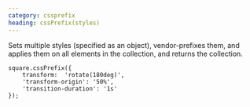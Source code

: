 ```yaml
---
category: cssprefix
heading: cssPrefix(styles)
---
```


Sets multiple styles (specified as an object), vendor-prefixes them, and applies them on all elements in the collection, and returns the collection.

    square.cssPrefix({
        transform:  'rotate(180deg)',
        'transform-origin': '50%',
        'transition-duration': '1s'
    });
